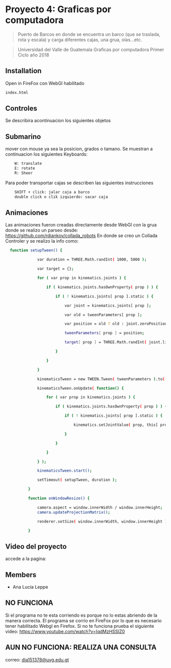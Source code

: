 # Proyecto 4: Graficas por computadora 
> Puerto de Barcos en donde se encuentra un barco (que se traslada, rota y escala) y carga diferentes cajas, una grua, olas...etc.

> Universidad del Valle de Guatemala 
> Graficas por computadora 
> Primer Ciclo año 2018  






## Installation

Open in FireFox con WebGl habilitado

```sh
index.html
```

## Controles
  Se describira acontinuacion los siguientes objetos
## Submarino
mover con mouse ya sea la posicion, grados o tamano. 
Se muestran a continuacion los siguientes Keyboards:
```sh
    W: translate
    E: rotate
    R: Sheer
```
Para poder transportar cajas se describen las siguientes instrucciones
```sh
    SHIFT + click: jalar caja a barco
    double click o clik izquierdo: sacar caja
```
## Animaciones
  Las animaciones fueron creadas directamente desde WebGl con la grua donde se realizo un parseo desde:
  https://github.com/rdiankov/collada_robots
  En donde se creo un Collada Controler y se realizo la info como:
  ```sh
    function setupTween() {

				var duration = THREE.Math.randInt( 1000, 5000 );

				var target = {};

				for ( var prop in kinematics.joints ) {

					if ( kinematics.joints.hasOwnProperty( prop ) ) {

						if ( ! kinematics.joints[ prop ].static ) {

							var joint = kinematics.joints[ prop ];

							var old = tweenParameters[ prop ];

							var position = old ? old : joint.zeroPosition;

							tweenParameters[ prop ] = position;

							target[ prop ] = THREE.Math.randInt( joint.limits.min, joint.limits.max )

						}

					}

				}

				kinematicsTween = new TWEEN.Tween( tweenParameters ).to( target, duration ).easing( TWEEN.Easing.Quadratic.Out );

				kinematicsTween.onUpdate( function() {

					for ( var prop in kinematics.joints ) {

						if ( kinematics.joints.hasOwnProperty( prop ) ) {

							if ( ! kinematics.joints[ prop ].static ) {

								kinematics.setJointValue( prop, this[ prop ] );

							}

						}

					}

				} );

				kinematicsTween.start();

				setTimeout( setupTween, duration );

			}

			function onWindowResize() {

				camera.aspect = window.innerWidth / window.innerHeight;
				camera.updateProjectionMatrix();

				renderer.setSize( window.innerWidth, window.innerHeight );

			}

```
## Video del proyecto
  accede a la pagina:

## Members

* Ana Lucía Leppe  

## NO FUNCIONA
  Si el programa no te esta corriendo es porque no lo estas abriendo de la manera correcta. El programa se corrio en FireFox por lo que es necesario tener habilitado Webgl en Firefox. Si no te funciona prueba el siguiente video:
  https://www.youtube.com/watch?v=IqdMzHSSIZ0
## AUN NO FUNCIONA: REALIZA UNA CONSULTA
  correo: dia151378@uvg.edu.gt



<!-- Markdown link & img dfn's -->
[npm-image]: https://img.shields.io/npm/v/datadog-metrics.svg?style=flat-square
[npm-url]: https://npmjs.org/package/datadog-metrics
[npm-downloads]: https://img.shields.io/npm/dm/datadog-metrics.svg?style=flat-square
[wiki]: https://github.com/yourname/yourproject/wiki
